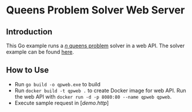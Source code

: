 # Queens Problem Solver Web Server

## Introduction

This Go example runs a [*n* queens problem](https://en.wikipedia.org/wiki/Eight_queens_puzzle) solver in a web API. The solver example can be found [here](../queens-problem-bitarray-solver).

## How to Use

* Run `go build -o qpweb.exe` to build
* Run `docker build -t qpweb .` to create Docker image for web API. Run the web API with `docker run -d -p 8080:80 --name qpweb qpweb`.
* Execute sample request in [*demo.http*]
